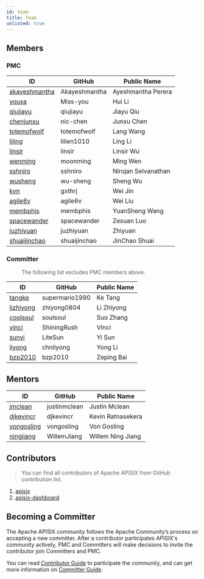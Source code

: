 ```yaml
---
id: team
title: Team
unlisted: true
---
```


## Members

### PMC

| ID                                                                        | GitHub        | Public Name         |
| ------------------------------------------------------------------------- | ------------- | ------------------- |
| [akayeshmantha](https://whimsy.apache.org/roster/committer/akayeshmantha) | Akayeshmantha | Ayeshmantha Perera  |
| [yousa](https://whimsy.apache.org/roster/committer/yousa)                 | Miss-you      | Hui Li              |
| [qiujiayu](https://whimsy.apache.org/roster/committer/qiujiayu)           | qiujiayu      | Jiayu Qiu           |
| [chenjunxu](https://whimsy.apache.org/roster/committer/chenjunxu)         | nic-chen      | Junxu Chen          |
| [totemofwolf](https://whimsy.apache.org/roster/committer/totemofwolf)     | totemofwolf   | Lang Wang           |
| [liling](https://whimsy.apache.org/roster/committer/liling)               | lilien1010    | Ling Li             |
| [linsir](https://whimsy.apache.org/roster/committer/linsir)               | linsir        | Linsir Wu           |
| [wenming](https://whimsy.apache.org/roster/committer/wenming)             | moonming      | Ming Wen            |
| [sshniro](https://whimsy.apache.org/roster/committer/sshniro)             | sshniro       | Nirojan Selvanathan |
| [wusheng](https://whimsy.apache.org/roster/committer/wusheng)             | wu-sheng      | Sheng Wu            |
| [kvn](https://whimsy.apache.org/roster/committer/kvn)                     | gxthrj        | Wei Jin             |
| [agile6v](https://whimsy.apache.org/roster/committer/agile6v)             | agile6v       | Wei Liu             |
| [membphis](https://whimsy.apache.org/roster/committer/membphis)           | membphis      | YuanSheng Wang      |
| [spacewander](https://whimsy.apache.org/roster/committer/spacewander)     | spacewander   | Zexuan Luo          |
| [juzhiyuan](https://whimsy.apache.org/roster/committer/juzhiyuan)         | juzhiyuan     | Zhiyuan             |
| [shuaijinchao](https://whimsy.apache.org/roster/committer/shuaijinchao)   | shuaijinchao  | JinChao Shuai       |

### Committer

> The following list excludes PMC members above.

| ID                                                                | GitHub         | Public Name |
| ----------------------------------------------------------------- | -------------- | ----------- |
| [tangke](https://whimsy.apache.org/roster/committer/tangke)       | supermario1990 | Ke Tang     |
| [lizhiyong](https://whimsy.apache.org/roster/committer/lizhiyong) | zhiyong0804    | Li Zhiyong  |
| [coolsoul](https://whimsy.apache.org/roster/committer/coolsoul)   | soulsoul       | Suo Zhang   |
| [vinci](https://whimsy.apache.org/roster/committer/vinci)         | ShiningRush    | Vinci       |
| [sunyi](https://whimsy.apache.org/roster/committer/sunyi)         | LiteSun        | Yi Sun      |
| [liyong](https://whimsy.apache.org/roster/committer/liyong)       | chnliyong      | Yong Li     |
| [bzp2010](https://whimsy.apache.org/roster/committer/bzp2010)     | bzp2010        | Zeping Bai  |

## Mentors

| ID                                                                  | GitHub       | Public Name       |
| ------------------------------------------------------------------- | ------------ | ----------------- |
| [jmclean](https://whimsy.apache.org/roster/committer/jmclean)       | justinmclean | Justin Mclean     |
| [djkevincr](https://whimsy.apache.org/roster/committer/djkevincr)   | djkevincr    | Kevin Ratnasekera |
| [vongosling](https://whimsy.apache.org/roster/committer/vongosling) | vongosling   | Von Gosling       |
| [ningjiang](https://whimsy.apache.org/roster/committer/ningjiang)   | WillemJiang  | Willem Ning Jiang |

## Contributors

> You can find all contributors of Apache APISIX from GitHub contribution list.

1. [apisix](https://github.com/apache/apisix/graphs/contributors)
2. [apisix-dashboard](https://github.com/apache/apisix-dashboard/graphs/contributors)

## Becoming a Committer

The Apache APISIX community follows the Apache Community’s process on accepting a new committer. After a contributor participates APISIX's community actively, PMC and Committers will make decisions to invite the contributor join Committers and PMC.

You can read [Contributor Guide](../docs/contributor-guide) to participate the community, and can get more information on [Committer Guide](../docs/committer-guide).

